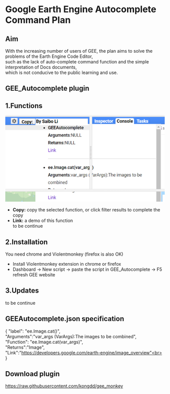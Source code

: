 Google Earth Engine Autocomplete Command Plan
==
Aim
---
With the increasing number of users of GEE, the plan aims to solve the problems of the Earth Engine Code Editor, <br>
such as the lack of auto-complete command function and the simple interpretation of Docs documents,<br>
which is not conducive to the public learning and use.

## GEE_Autocomplete plugin

1.Functions
---
![plugin](https://github.com/Jackli9218/GEE/blob/master/public/img/function.png)<br>
* **Copy:** copy the selected function, or click filter results to complete the copy<br>
* **Link:** a demo of this function<br>
to be continue

2.Installation
---
You need chrome and Violentmonkey (firefox is also OK)<br>
* Install Violentmonkey extension in chrome or firefox
* Dashboard → New script → paste the script in GEE_Autocomplete → F5 refresh GEE website

3.Updates
---
to be continue

GEEAutocomplete.json specification
---
 {
"label": "ee.Image.cat()",<br>
"Arguments":"var_args (VarArgs<Image>):The images to be combined",<br>
"Function": "ee.Image.cat(var_args)",<br>
"Returns":"Image",<br>
"Link":"https://developers.google.com/earth-engine/image_overview"<br>
}
  
## Download plugin
https://raw.githubusercontent.com/kongdd/gee_monkey
